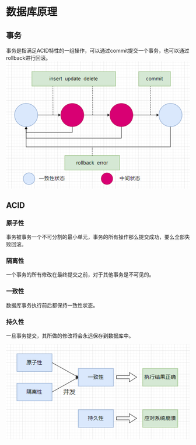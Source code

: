 # 数据库原理

## 事务
事务是指满足ACID特性的一组操作，可以通过commit提交一个事务，也可以通过rollback进行回滚。
![title](https://raw.githubusercontent.com/pallcard/noteImg/master/noteImg/2020/03/28/1585378969945-1585378970021.png)

## ACID
### 原子性
事务被事务一个不可分割的最小单元，事务的所有操作那么提交成功，要么全部失败回滚。
### 隔离性
一个事务的所有修改在最终提交之前，对于其他事务是不可见的。
### 一致性
数据库事务执行前后都保持一致性状态。
### 持久性
一旦事务提交，其所做的修改将会永远保存到数据库中。

![title](https://raw.githubusercontent.com/pallcard/noteImg/master/noteImg/2020/03/28/1585379828786-1585379828787.png)


















